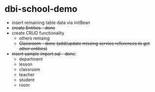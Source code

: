 # dbi-school-demo

- insert remaining table data via initBean
- ~~create Entities - done~~
- create CRUD functionality
	* others remaing
	* ~~Classroom - done (add/update missing service references to get other entities)~~
- ~~insert sample import.sql - done~~:
	* department
	* lesson
	* classroom
	* teacher
	* student
	* room

